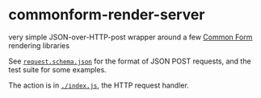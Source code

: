 # commonform-render-server

very simple JSON-over-HTTP-post wrapper around a few [Common Form](https://github.com/commonform) rendering libraries

See [`request.schema.json`](./request.schema.json) for the format of JSON POST requests, and the test suite for some examples.

The action is in [`./index.js`](./index.js), the HTTP request handler.
